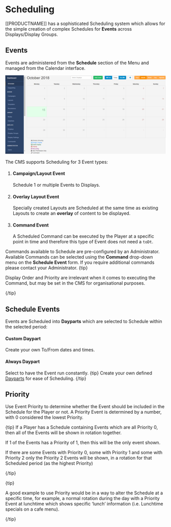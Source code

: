 <!--toc=scheduling-->

# Scheduling

[[PRODUCTNAME]] has a sophisticated Scheduling system which allows for the simple creation of complex Schedules for **Events** across Displays/Display Groups. 

## Events

Events are administered from the **Schedule** section of the Menu and managed from the Calendar interface.

![Schedule](img/schedule_intro_.png)



The CMS supports Scheduling for 3 Event types:

1. #### **Campaign/Layout Event**

   Schedule 1 or multiple Events to Displays. 

2. #### **Overlay Layout Event**

   Specially created Layouts are Scheduled at the same time as existing Layouts to create an **overlay** of content to be displayed. 

3. #### **Command Event**

   A Scheduled Command can be executed by the Player at a specific point in time and therefore this type of Event does not need a `toDt`.

Commands available to Schedule are pre-configured by an Administrator. Available Commands can be selected using the **Command** drop-down menu on the **Schedule Event** form. If you require additional commands please contact your Administrator.
{tip}

Display Order and Priority are irrelevant when it comes to executing the Command, but may be set in the CMS for organisational purposes.

{/tip}

## Schedule Events

Events are Scheduled into **Dayparts** which are selected to Schedule within the selected period:

#### **Custom Daypart**

Create your own To/From dates and times.

#### **Always Daypart**

Select to have the Event run constantly.
{tip}
Create your own defined [Dayparts](scheduling_dayparting.html) for ease of Scheduling.
{/tip}

## Priority

Use Event Priority to determine whether the Event should be included in the Schedule for the Player or not. A Priority Event is determined by a number, with 0 considered the lowest Priority.

{tip}
If a Player has a Schedule containing Events which are all Priority 0, then all of the Events will be shown in rotation together. 

If 1 of the Events has a Priority of 1, then this will be the only event shown. 

If there are some Events with Priority 0, some with Priority 1 and some with Priority 2 only the Priority 2 Events will be shown, in a rotation for that Scheduled period (as the highest Priority)

{/tip}

{tip}

A good example to use Priority would be in a way to alter the Schedule at a specific time, for example, a normal rotation during the day with a Priority Event at lunchtime which shows specific ‘lunch’ information (i.e. Lunchtime specials on a cafe menu).

{/tip}